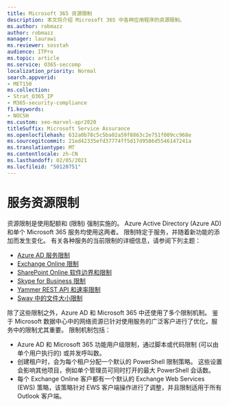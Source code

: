 ```yaml
---
title: Microsoft 365 资源限制
description: 本文将介绍 Microsoft 365 中各种应用程序的资源限制。
ms.author: robmazz
author: robmazz
manager: laurawi
ms.reviewer: sosstah
audience: ITPro
ms.topic: article
ms.service: O365-seccomp
localization_priority: Normal
search.appverid:
- MET150
ms.collection:
- Strat_O365_IP
- M365-security-compliance
f1.keywords:
- NOCSH
ms.custom: seo-marvel-apr2020
titleSuffix: Microsoft Service Assurance
ms.openlocfilehash: 632a0b78c5c5ba02a59f8863c2e751f009cc968e
ms.sourcegitcommit: 21ed42335efd37774ff5d17d9586d5546147241a
ms.translationtype: MT
ms.contentlocale: zh-CN
ms.lasthandoff: 02/05/2021
ms.locfileid: "50120751"
---
```

# <a name="service-resource-limits"></a>服务资源限制

资源限制是使用配额和 (限制) 强制实施的。 Azure Active Directory (Azure AD) 和单个 Microsoft 365 服务均使用这两者。 限制特定于服务，并随着新功能的添加而发生变化。 有关各种服务的当前限制的详细信息，请参阅下列主题：

- [Azure AD 服务限制](/azure/azure-resource-manager/management/azure-subscription-service-limits)
- [Exchange Online 限制](/office365/servicedescriptions/exchange-online-service-description/exchange-online-limits)
- [SharePoint Online 软件边界和限制](https://support.office.com/article/SharePoint-Online-software-boundaries-and-limits-8F34FF47-B749-408B-ABC0-B605E1F6D498)
- [Skype for Business 限制](https://technet.microsoft.com/library/skype-for-business-online-limits.aspx)
- [Yammer REST API 和速率限制](https://developer.yammer.com/docs/rest-api-rate-limits)
- [Sway 中的文件大小限制](https://support.office.com/article/File-size-limits-in-Sway-4db21bc6-b42b-499f-9272-66e089db109f)

除了这些限制之外，Azure AD 和 Microsoft 365 中还使用了多个限制机制。 鉴于 Microsoft 数据中心中的网络资源已针对使用服务的广泛客户进行了优化，服务中的限制尤其重要。 限制机制包括：

- Azure AD 和 Microsoft 365 功能用户级限制，通过脚本或代码限制 (可以由单个用户执行的) 或并发呼叫数。
- 创建租户时，会为每个租户分配一个默认的 PowerShell 限制策略。 这些设置会影响其他项目，例如单个管理员可同时打开的最大 PowerShell 会话数。
- 每个 Exchange Online 客户都有一个默认的 Exchange Web Services (EWS) 策略，该策略针对 EWS 客户端操作进行了调整，并且限制适用于所有 Outlook 客户端。
